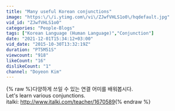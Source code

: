 ```yaml
---
title: "Many useful Korean conjunctions"
image: "https:\/\/i.ytimg.com\/vi\/ZJwfVHLS1o0\/hqdefault.jpg"
vid_id: "ZJwfVHLS1o0"
categories: "People-Blogs"
tags: ["Korean Language (Human Language)","Conjunction"]
date: "2021-12-01T15:34:12+03:00"
vid_date: "2015-10-30T13:32:19Z"
duration: "PT5M51S"
viewcount: "918"
likeCount: "16"
dislikeCount: "1"
channel: "Doyeon Kim"
---
```

{% raw %}다양하게 쓰일 수 있는 연결 어미를 배워봅시다.<br />Let's learn various conjunctions.<br />italki: <a rel="nofollow" target="blank" href="http://www.italki.com/teacher/1670589">http://www.italki.com/teacher/1670589</a>{% endraw %}
